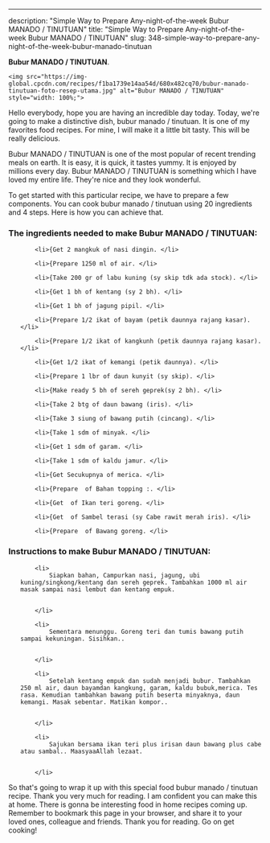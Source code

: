 ---
description: "Simple Way to Prepare Any-night-of-the-week Bubur MANADO / TINUTUAN"
title: "Simple Way to Prepare Any-night-of-the-week Bubur MANADO / TINUTUAN"
slug: 348-simple-way-to-prepare-any-night-of-the-week-bubur-manado-tinutuan

<p>
	<strong>Bubur MANADO / TINUTUAN</strong>. 
	
</p>
<p>
	
	<img src="https://img-global.cpcdn.com/recipes/f1ba1739e14aa54d/680x482cq70/bubur-manado-tinutuan-foto-resep-utama.jpg" alt="Bubur MANADO / TINUTUAN" style="width: 100%;">
	
	
</p>
<p>
	Hello everybody, hope you are having an incredible day today. Today, we're going to make a distinctive dish, bubur manado / tinutuan. It is one of my favorites food recipes. For mine, I will make it a little bit tasty. This will be really delicious.
</p>
	
<p>
	
</p>
<p>
	Bubur MANADO / TINUTUAN is one of the most popular of recent trending meals on earth. It is easy, it is quick, it tastes yummy. It is enjoyed by millions every day. Bubur MANADO / TINUTUAN is something which I have loved my entire life. They're nice and they look wonderful.
</p>

<p>
To get started with this particular recipe, we have to prepare a few components. You can cook bubur manado / tinutuan using 20 ingredients and 4 steps. Here is how you can achieve that.
</p>

<h3>The ingredients needed to make Bubur MANADO / TINUTUAN:</h3>

<ol>
	
		<li>{Get 2 mangkuk of nasi dingin. </li>
	
		<li>{Prepare 1250 ml of air. </li>
	
		<li>{Take 200 gr of labu kuning (sy skip tdk ada stock). </li>
	
		<li>{Get 1 bh of kentang (sy 2 bh). </li>
	
		<li>{Get 1 bh of jagung pipil. </li>
	
		<li>{Prepare 1/2 ikat of bayam (petik daunnya rajang kasar). </li>
	
		<li>{Prepare 1/2 ikat of kangkunh (petik daunnya rajang kasar). </li>
	
		<li>{Get 1/2 ikat of kemangi (petik daunnya). </li>
	
		<li>{Prepare 1 lbr of daun kunyit (sy skip). </li>
	
		<li>{Make ready 5 bh of sereh geprek(sy 2 bh). </li>
	
		<li>{Take 2 btg of daun bawang (iris). </li>
	
		<li>{Take 3 siung of bawang putih (cincang). </li>
	
		<li>{Take 1 sdm of minyak. </li>
	
		<li>{Get 1 sdm of garam. </li>
	
		<li>{Take 1 sdm of kaldu jamur. </li>
	
		<li>{Get Secukupnya of merica. </li>
	
		<li>{Prepare  of Bahan topping :. </li>
	
		<li>{Get  of Ikan teri goreng. </li>
	
		<li>{Get  of Sambel terasi (sy Cabe rawit merah iris). </li>
	
		<li>{Prepare  of Bawang goreng. </li>
	
</ol>
<p>
	
</p>

<h3>Instructions to make Bubur MANADO / TINUTUAN:</h3>

<ol>
	
		<li>
			Siapkan bahan, Campurkan nasi, jagung, ubi kuning/singkong/kentang dan sereh geprek. Tambahkan 1000 ml air masak sampai nasi lembut dan kentang empuk.
			
			
		</li>
	
		<li>
			Sementara menunggu. Goreng teri dan tumis bawang putih sampai kekuningan. Sisihkan..
			
			
		</li>
	
		<li>
			Setelah kentang empuk dan sudah menjadi bubur. Tambahkan 250 ml air, daun bayamdan kangkung, garam, kaldu bubuk,merica. Tes rasa. Kemudian tambahkan bawang putih beserta minyaknya, daun kemangi. Masak sebentar. Matikan kompor..
			
			
		</li>
	
		<li>
			Sajukan bersama ikan teri plus irisan daun bawang plus cabe atau sambal.. MaasyaaAllah lezaat.
			
			
		</li>
	
</ol>

<p>
	
</p>

<p>
	So that's going to wrap it up with this special food bubur manado / tinutuan recipe. Thank you very much for reading. I am confident you can make this at home. There is gonna be interesting food in home recipes coming up. Remember to bookmark this page in your browser, and share it to your loved ones, colleague and friends. Thank you for reading. Go on get cooking!
</p>
